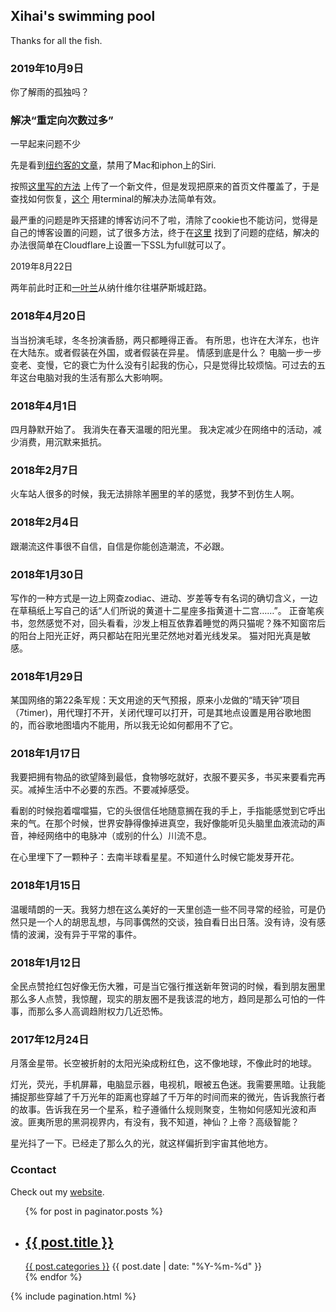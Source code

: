 ## Xihai's swimming pool

Thanks for all the fish.

### 2019年10月9日
你了解雨的孤独吗？

### 解决“重定向次数过多”

一早起来问题不少

先是看到[纽约客的文章](https://www.nytimes.com/2019/08/21/technology/personaltech/alexa-siri-google-assistant-listen.html)，禁用了Mac和iphon上的Siri.

按照[这里写的方法](https://sspai.com/post/54608) 上传了一个新文件，但是发现把原来的首页文件覆盖了，于是查找如何恢复，[这个](https://blog.csdn.net/yxys01/article/details/78454315) 用terminal的解决办法简单有效。

最严重的问题是昨天搭建的博客访问不了啦，清除了cookie也不能访问，觉得是自己的博客设置的问题，试了很多方法，终于在[这里](https://blog.weechang.xyz/2019/01/21/githubpages-cloudflare-cdn/) 找到了问题的症结，解决的办法很简单在Cloudflare上设置一下SSL为full就可以了。

2019年8月22日

两年前此时正和[一叶兰](https://twitter.com/yiyelan)从纳什维尔往堪萨斯城赶路。


### 2018年4月20日

当当扮演毛球，冬冬扮演香肠，两只都睡得正香。
有所思，也许在大洋东，也许在大陆东。或者假装在外国，或者假装在异星。
情感到底是什么？
电脑一步一步变老、变慢，它的衰亡为什么没有引起我的伤心，只是觉得比较烦恼。可过去的五年这台电脑对我的生活有那么大影响啊。


### 2018年4月1日

四月静默开始了。
我消失在春天温暖的阳光里。
我决定减少在网络中的活动，减少消费，用沉默来抵抗。


### 2018年2月7日

火车站人很多的时候，我无法排除羊圈里的羊的感觉，我梦不到仿生人啊。


### 2018年2月4日

跟潮流这件事很不自信，自信是你能创造潮流，不必跟。


### 2018年1月30日

写作的一种方式是一边上网查zodiac、进动、岁差等专有名词的确切含义，一边在草稿纸上写自己的话“人们所说的黄道十二星座多指黄道十二宫……”。
正奋笔疾书，忽然感觉不对，回头看看，沙发上相互依靠着睡觉的两只猫呢？殊不知窗帘后的阳台上阳光正好，两只都站在阳光里茫然地对着光线发呆。
猫对阳光真是敏感。


### 2018年1月29日

某国网络的第22条军规：天文用途的天气预报，原来小龙做的“晴天钟”项目（7timer)，用代理打不开，关闭代理可以打开，可是其地点设置是用谷歌地图的，而谷歌地图墙内不能用，所以我无论如何都用不了它。


### 2018年1月17日

我要把拥有物品的欲望降到最低，食物够吃就好，衣服不要买多，书买来要看完再买。减掉生活中不必要的东西。不要减掉感受。

看剧的时候抱着噹噹猫，它的头很信任地随意搁在我的手上，手指能感觉到它呼出来的气。在那个时候，世界安静得像掉进真空，我好像能听见头脑里血液流动的声音，神经网络中的电脉冲（或别的什么）川流不息。

在心里埋下了一颗种子：去南半球看星星。不知道什么时候它能发芽开花。


### 2018年1月15日

温暖晴朗的一天。我努力想在这么美好的一天里创造一些不同寻常的经验，可是仍然只是一个人的胡思乱想，与同事偶然的交谈，独自看日出日落。没有诗，没有感情的波澜，没有异于平常的事件。


### 2018年1月12日

全民点赞抢红包好像无伤大雅，可是当它强行推送新年贺词的时候，看到朋友圈里那么多人点赞，我惊醒，现实的朋友圈不是我该混的地方，趋同是那么可怕的一件事，而那么多人高调趋附权力几近恐怖。


### 2017年12月24日

月落金星带。长空被折射的太阳光染成粉红色，这不像地球，不像此时的地球。

灯光，荧光，手机屏幕，电脑显示器，电视机，眼被五色迷。我需要黑暗。让我能捕捉那些穿越了千万光年的距离也穿越了千万年的时间而来的微光，告诉我旅行者的故事。告诉我在另一个星系，粒子遵循什么规则聚变，生物如何感知光波和声波。匪夷所思的黑洞视界内，有没有，我不知道，神仙？上帝？高级智能？

星光抖了一下。已经走了那么久的光，就这样偏折到宇宙其他地方。


### Ccontact

Check out my [website](http://xihai.info:8000).

<ul class="list-container">
  {% for post in paginator.posts %}
  <li class="list-item clearfix">
    <div class="list-content">
      <h2><a class="link-title" href="{{ post.url | prepend: site.baseurl }}">{{ post.title }}</a></h2>
      <div class="meta">
        <a class="category" href="/categories.html#{{post.categories}}">{{ post.categories }}</a>
        <time class="date">{{ post.date | date: "%Y-%m-%d" }}</time>
      </div>
    </div>
  </li>
  {% endfor %}
</ul>

{% include pagination.html %}
